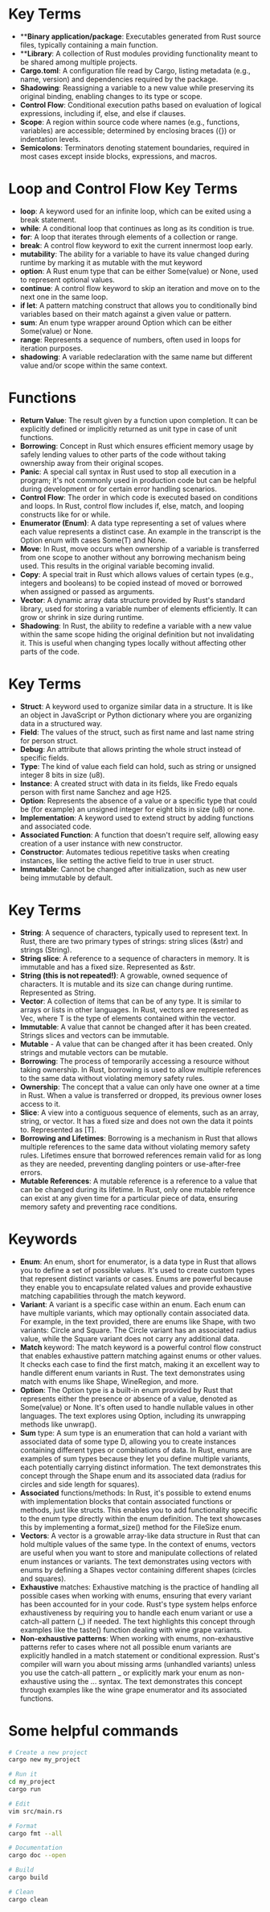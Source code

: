 
# Key Terms

* ****Binary application/package**: Executables generated from Rust source
  files, typically containing a main function.
* ****Library**: A collection of Rust modules providing functionality meant to
  be shared among multiple projects.
* **Cargo.toml**: A configuration file read by Cargo, listing metadata
  (e.g., name, version) and dependencies required by the package.
* **Shadowing**: Reassigning a variable to a new value while preserving its
  original binding, enabling changes to its type or scope.
* **Control Flow**: Conditional execution paths based on evaluation of
  logical expressions, including if, else, and else if clauses.
* **Scope**: A region within source code where names (e.g., functions,
  variables) are accessible; determined by enclosing braces ({}) or
  indentation levels.
* **Semicolons**: Terminators denoting statement boundaries, required in
  most cases except inside blocks, expressions, and macros.

# Loop and Control Flow Key Terms

* **loop**: A keyword used for an infinite loop, which can be exited using a
  break statement.
* **while**: A conditional loop that continues as long as its condition is
  true.
* **for**: A loop that iterates through elements of a collection or range.
* **break**: A control flow keyword to exit the current innermost loop
  early.
* **mutability**: The ability for a variable to have its value changed
  during runtime by marking it as mutable with the mut keyword
* **option**: A Rust enum type that can be either Some(value) or None, used
  to represent optional values.
* **continue**: A control flow keyword to skip an iteration and move on to
  the next one in the same loop.
* **if let**: A pattern matching construct that allows you to conditionally
  bind variables based on their match against a given value or pattern.
* **sum**: An enum type wrapper around Option<T> which can be either
  Some(value) or None.
* **range**: Represents a sequence of numbers, often used in loops for
  iteration purposes.
* **shadowing**: A variable redeclaration with the same name but different
  value and/or scope within the same context.

# Functions

* **Return Value**: The result given by a function upon completion. It can
  be explicitly defined or implicitly returned as unit type in case of
  unit functions.
* **Borrowing**: Concept in Rust which ensures efficient memory usage by
  safely lending values to other parts of the code without taking
  ownership away from their original scopes.
* **Panic**: A special call syntax in Rust used to stop all execution in a
  program; it's not commonly used in production code but can be helpful
  during development or for certain error handling scenarios.
* **Control Flow**: The order in which code is executed based on conditions
  and loops. In Rust, control flow includes if, else, match, and looping
  constructs like for or while.
* **Enumerator (Enum)**: A data type representing a set of values where each
  value represents a distinct case. An example in the transcript is the
  Option<T> enum with cases Some(T) and None.
* **Move**: In Rust, move occurs when ownership of a variable is transferred
  from one scope to another without any borrowing mechanism being used.
  This results in the original variable becoming invalid.
* **Copy**: A special trait in Rust which allows values of certain types
  (e.g., integers and booleans) to be copied instead of moved or
  borrowed when assigned or passed as arguments.
* **Vector**: A dynamic array data structure provided by Rust's standard
  library, used for storing a variable number of elements efficiently.
  It can grow or shrink in size during runtime.
* **Shadowing**: In Rust, the ability to redefine a variable with a new
  value within the same scope hiding the original definition but not
  invalidating it. This is useful when changing types locally without
  affecting other parts of the code.

# Key Terms
* **Struct**: A keyword used to organize similar data in a structure. It
  is like an object in JavaScript or Python dictionary where you are
  organizing data in a structured way.
* **Field**: The values of the struct, such as first name and last name
  string for person struct.
* **Debug**: An attribute that allows printing the whole struct instead
  of specific fields.
* **Type**: The kind of value each field can hold, such as string or
  unsigned integer 8 bits in size (u8).
* **Instance**: A created struct with data in its fields, like Fredo
  equals person with first name Sanchez and age H25.
* **Option**: Represents the absence of a value or a specific type that
  could be (for example) an unsigned integer for eight bits in size (u8)
  or none.
* **Implementation**: A keyword used to extend struct by adding
  functions and associated code.
* **Associated Function**: A function that doesn't require self,
  allowing easy creation of a user instance with new constructor.
* **Constructor**: Automates tedious repetitive tasks when creating
  instances, like setting the active field to true in user struct.
* **Immutable**: Cannot be changed after initialization, such as new
  user being immutable by default.

# Key Terms
* **String**: A sequence of characters, typically used to represent text. In Rust, there are two primary types of strings: string slices (&str) and strings (String).
* **String slice**: A reference to a sequence of characters in memory. It is immutable and has a fixed size. Represented as &str.
* **String (this is not repeated!)**: A growable, owned sequence of characters. It is mutable and its size can change during runtime. Represented as String.
* **Vector**: A collection of items that can be of any type. It is similar to arrays or lists in other languages. In Rust, vectors are represented as Vec<T>, where T is the type of elements contained within the vector.
* **Immutable**: A value that cannot be changed after it has been created. Strings slices and vectors can be immutable.
* **Mutable** - A value that can be changed after it has been created. Only strings and mutable vectors can be mutable.
* **Borrowing**: The process of temporarily accessing a resource without taking ownership. In Rust, borrowing is used to allow multiple references to the same data without violating memory safety rules.
* **Ownership**: The concept that a value can only have one owner at a time in Rust. When a value is transferred or dropped, its previous owner loses access to it.
* **Slice**: A view into a contiguous sequence of elements, such as an array, string, or vector. It has a fixed size and does not own the data it points to. Represented as [T].
* **Borrowing and Lifetimes**: Borrowing is a mechanism in Rust that allows multiple references to the same data without violating memory safety rules. Lifetimes ensure that borrowed references remain valid for as long as they are needed, preventing dangling pointers or use-after-free errors.
* **Mutable References**: A mutable reference is a reference to a value that can be changed during its lifetime. In Rust, only one mutable reference can exist at any given time for a particular piece of data, ensuring memory safety and preventing race conditions.

# Keywords
* **Enum**: An enum, short for enumerator, is a data type in Rust that
  allows you to define a set of possible values. It's used to create
  custom types that represent distinct variants or cases. Enums are
  powerful because they enable you to encapsulate related values and
  provide exhaustive matching capabilities through the match keyword.
* **Variant**: A variant is a specific case within an enum. Each enum can
  have multiple variants, which may optionally contain associated data.
  For example, in the text provided, there are enums like Shape, with
  two variants: Circle and Square. The Circle variant has an associated
  radius value, while the Square variant does not carry any additional
  data.
* **Match** keyword: The match keyword is a powerful control flow construct
  that enables exhaustive pattern matching against enums or other
  values. It checks each case to find the first match, making it an
  excellent way to handle different enum variants in Rust. The text
  demonstrates using match with enums like Shape, WineRegion, and more.
* **Option**: The Option type is a built-in enum provided by Rust that
  represents either the presence or absence of a value, denoted as
  Some(value) or None. It's often used to handle nullable values in
  other languages. The text explores using Option, including its
  unwrapping methods like unwrap().
* **Sum** type: A sum type is an enumeration that can hold a variant with
  associated data of some type D, allowing you to create instances
  containing different types or combinations of data. In Rust, enums are
  examples of sum types because they let you define multiple variants,
  each potentially carrying distinct information. The text demonstrates
  this concept through the Shape enum and its associated data (radius
  for circles and side length for squares).
* **Associated** functions/methods: In Rust, it's possible to extend enums
  with implementation blocks that contain associated functions or
  methods, just like structs. This enables you to add functionality
  specific to the enum type directly within the enum definition. The
  text showcases this by implementing a format_size() method for the
  FileSize enum.
* **Vectors**: A vector is a growable array-like data structure in Rust that
  can hold multiple values of the same type. In the context of enums,
  vectors are useful when you want to store and manipulate collections
  of related enum instances or variants. The text demonstrates using
  vectors with enums by defining a Shapes vector containing different
  shapes (circles and squares).
* **Exhaustive** matches: Exhaustive matching is the practice of handling
  all possible cases when working with enums, ensuring that every
  variant has been accounted for in your code. Rust's type system helps
  enforce exhaustiveness by requiring you to handle each enum variant or
  use a catch-all pattern (_) if needed. The text highlights this
  concept through examples like the taste() function dealing with wine
  grape variants.
* **Non-exhaustive patterns**: When working with enums, non-exhaustive
  patterns refer to cases where not all possible enum variants are
  explicitly handled in a match statement or conditional expression.
  Rust's compiler will warn you about missing arms (unhandled variants)
  unless you use the catch-all pattern _ or explicitly mark your enum as
  non-exhaustive using the ... syntax. The text demonstrates this
  concept through examples like the wine grape enumerator and its
  associated functions.


# Some helpful commands

```bash
# Create a new project
cargo new my_project

# Run it
cd my_project
cargo run

# Edit
vim src/main.rs

# Format
cargo fmt --all

# Documentation
cargo doc --open

# Build
cargo build

# Clean
cargo clean
```

